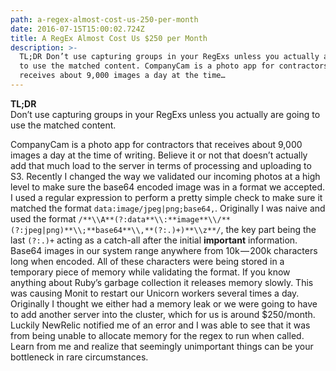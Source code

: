 ```yaml
---
path: a-regex-almost-cost-us-250-per-month
date: 2016-07-15T15:00:02.724Z
title: A RegEx Almost Cost Us $250 per Month
description: >-
  TL;DR Don’t use capturing groups in your RegExs unless you actually are going
  to use the matched content. CompanyCam is a photo app for contractors that
  receives about 9,000 images a day at the time…
---
```

**TL;DR**\
Don’t use capturing groups in your RegExs unless you actually are going to use the matched content.

CompanyCam is a photo app for contractors that receives about 9,000 images a day at the time of writing. Believe it or not that doesn’t actually add that much load to the server in terms of processing and uploading to S3. Recently I changed the way we validated our incoming photos at a high level to make sure the base64 encoded image was in a format we accepted. I used a regular expression to perform a pretty simple check to make sure it matched the format `data:image/jpeg|png;base64,`. Originally I was naive and used the format `/**\\A**(?:data**\\:**image**\\/**(?:jpeg|png)**\\;**base64**\\,**(?:.)+)**\\z**/`, the key part being the last `(?:.)+` acting as a catch-all after the initial **important** information. Base64 images in our system range anywhere from 10k — 200k characters long when encoded. All of these characters were being stored in a temporary piece of memory while validating the format. If you know anything about Ruby’s garbage collection it releases memory slowly. This was causing Monit to restart our Unicorn workers several times a day. Originally I thought we either had a memory leak or we were going to have to add another server into the cluster, which for us is around $250/month. Luckily NewRelic notified me of an error and I was able to see that it was from being unable to allocate memory for the regex to run when called. Learn from me and realize that seemingly unimportant things can be your bottleneck in rare circumstances.
